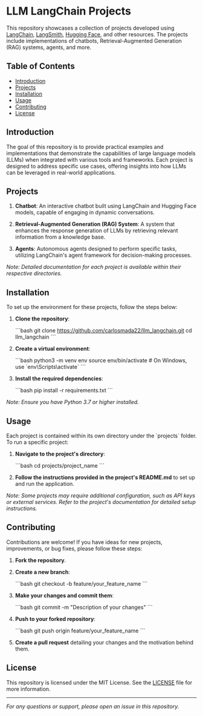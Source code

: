 # LLM LangChain Projects

This repository showcases a collection of projects developed using [LangChain](https://github.com/langchain-ai/langchain), [LangSmith](https://github.com/langchain-ai/langchain), [Hugging Face](https://huggingface.co/), and other resources. The projects include implementations of chatbots, Retrieval-Augmented Generation (RAG) systems, agents, and more.

## Table of Contents

- [Introduction](#introduction)
- [Projects](#projects)
- [Installation](#installation)
- [Usage](#usage)
- [Contributing](#contributing)
- [License](#license)

## Introduction

The goal of this repository is to provide practical examples and implementations that demonstrate the capabilities of large language models (LLMs) when integrated with various tools and frameworks. Each project is designed to address specific use cases, offering insights into how LLMs can be leveraged in real-world applications.

## Projects

1. **Chatbot**: An interactive chatbot built using LangChain and Hugging Face models, capable of engaging in dynamic conversations.

2. **Retrieval-Augmented Generation (RAG) System**: A system that enhances the response generation of LLMs by retrieving relevant information from a knowledge base.

3. **Agents**: Autonomous agents designed to perform specific tasks, utilizing LangChain's agent framework for decision-making processes.

*Note: Detailed documentation for each project is available within their respective directories.*

## Installation

To set up the environment for these projects, follow the steps below:

1. **Clone the repository**:

   \`\`\`bash
   git clone https://github.com/carlosmada22/llm_langchain.git
   cd llm_langchain
   \`\`\`

2. **Create a virtual environment**:

   \`\`\`bash
   python3 -m venv env
   source env/bin/activate  # On Windows, use \`env\\Scripts\\activate\`
   \`\`\`

3. **Install the required dependencies**:

   \`\`\`bash
   pip install -r requirements.txt
   \`\`\`

*Note: Ensure you have Python 3.7 or higher installed.*

## Usage

Each project is contained within its own directory under the \`projects\` folder. To run a specific project:

1. **Navigate to the project's directory**:

   \`\`\`bash
   cd projects/project_name
   \`\`\`

2. **Follow the instructions provided in the project's README.md** to set up and run the application.

*Note: Some projects may require additional configuration, such as API keys or external services. Refer to the project's documentation for detailed setup instructions.*

## Contributing

Contributions are welcome! If you have ideas for new projects, improvements, or bug fixes, please follow these steps:

1. **Fork the repository**.

2. **Create a new branch**:

   \`\`\`bash
   git checkout -b feature/your_feature_name
   \`\`\`

3. **Make your changes and commit them**:

   \`\`\`bash
   git commit -m \"Description of your changes\"
   \`\`\`

4. **Push to your forked repository**:

   \`\`\`bash
   git push origin feature/your_feature_name
   \`\`\`

5. **Create a pull request** detailing your changes and the motivation behind them.

## License

This repository is licensed under the MIT License. See the [LICENSE](LICENSE) file for more information.

---

*For any questions or support, please open an issue in this repository.*
